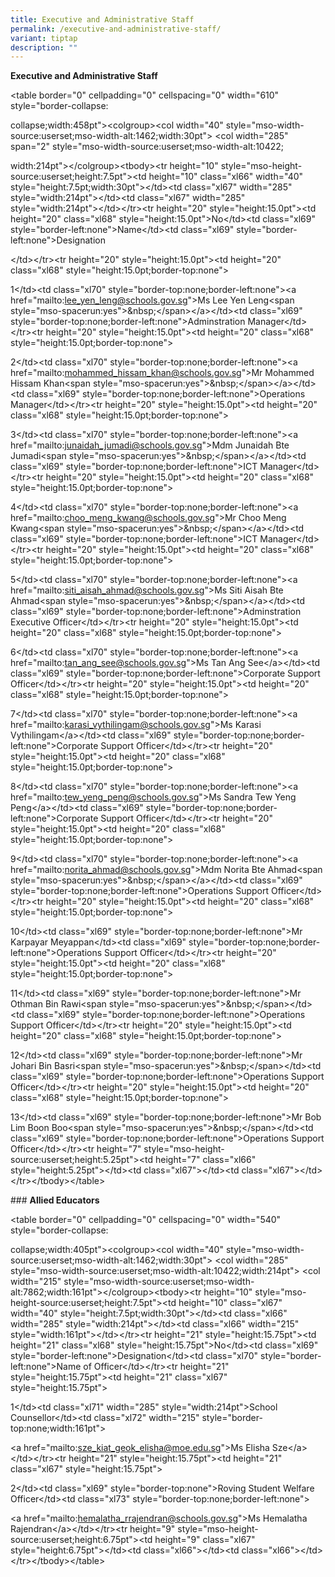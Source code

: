 ```yaml
---
title: Executive and Administrative Staff
permalink: /executive-and-administrative-staff/
variant: tiptap
description: ""
---
```

<p><strong>Executive and Administrative Staff</strong>
</p>
<p>&lt;table border="0" cellpadding="0" cellspacing="0" width="610" style="border-collapse:</p>
<p>collapse;width:458pt"&gt;&lt;colgroup&gt;&lt;col width="40" style="mso-width-source:userset;mso-width-alt:1462;width:30pt"&gt;
&lt;col width="285" span="2" style="mso-width-source:userset;mso-width-alt:10422;</p>
<p>width:214pt"&gt;&lt;/colgroup&gt;&lt;tbody&gt;&lt;tr height="10" style="mso-height-source:userset;height:7.5pt"&gt;&lt;td
height="10" class="xl66" width="40" style="height:7.5pt;width:30pt"&gt;&lt;/td&gt;&lt;td
class="xl67" width="285" style="width:214pt"&gt;&lt;/td&gt;&lt;td class="xl67"
width="285" style="width:214pt"&gt;&lt;/td&gt;&lt;/tr&gt;&lt;tr height="20"
style="height:15.0pt"&gt;&lt;td height="20" class="xl68" style="height:15.0pt"&gt;No&lt;/td&gt;&lt;td
class="xl69" style="border-left:none"&gt;Name&lt;/td&gt;&lt;td class="xl69"
style="border-left:none"&gt;Designation</p>
<p>&lt;/td&gt;&lt;/tr&gt;&lt;tr height="20" style="height:15.0pt"&gt;&lt;td
height="20" class="xl68" style="height:15.0pt;border-top:none"&gt;</p>
<p>1&lt;/td&gt;&lt;td class="xl70" style="border-top:none;border-left:none"&gt;&lt;a
href="mailto:<a href="mailto:lee_yen_leng@schools.gov.sg" rel="noopener noreferrer nofollow" target="_blank">lee_yen_leng@schools.gov.sg</a>"&gt;Ms
Lee Yen Leng&lt;span style="mso-spacerun:yes"&gt;&amp;nbsp;&lt;/span&gt;&lt;/a&gt;&lt;/td&gt;&lt;td
class="xl69" style="border-top:none;border-left:none"&gt;Adminstration
Manager&lt;/td&gt;&lt;/tr&gt;&lt;tr height="20" style="height:15.0pt"&gt;&lt;td
height="20" class="xl68" style="height:15.0pt;border-top:none"&gt;</p>
<p>2&lt;/td&gt;&lt;td class="xl70" style="border-top:none;border-left:none"&gt;&lt;a
href="mailto:<a href="mailto:mohammed_hissam_khan@schools.gov.sg" rel="noopener noreferrer nofollow" target="_blank">mohammed_hissam_khan@schools.gov.sg</a>"&gt;Mr
Mohammed Hissam Khan&lt;span style="mso-spacerun:yes"&gt;&amp;nbsp;&lt;/span&gt;&lt;/a&gt;&lt;/td&gt;&lt;td
class="xl69" style="border-top:none;border-left:none"&gt;Operations Manager&lt;/td&gt;&lt;/tr&gt;&lt;tr
height="20" style="height:15.0pt"&gt;&lt;td height="20" class="xl68" style="height:15.0pt;border-top:none"&gt;</p>
<p>3&lt;/td&gt;&lt;td class="xl70" style="border-top:none;border-left:none"&gt;&lt;a
href="mailto:<a href="mailto:junaidah_jumadi@schools.gov.sg" rel="noopener noreferrer nofollow" target="_blank">junaidah_jumadi@schools.gov.sg</a>"&gt;Mdm
Junaidah Bte Jumadi&lt;span style="mso-spacerun:yes"&gt;&amp;nbsp;&lt;/span&gt;&lt;/a&gt;&lt;/td&gt;&lt;td
class="xl69" style="border-top:none;border-left:none"&gt;ICT Manager&lt;/td&gt;&lt;/tr&gt;&lt;tr
height="20" style="height:15.0pt"&gt;&lt;td height="20" class="xl68" style="height:15.0pt;border-top:none"&gt;</p>
<p>4&lt;/td&gt;&lt;td class="xl70" style="border-top:none;border-left:none"&gt;&lt;a
href="mailto:<a href="mailto:choo_meng_kwang@schools.gov.sg" rel="noopener noreferrer nofollow" target="_blank">choo_meng_kwang@schools.gov.sg</a>"&gt;Mr
Choo Meng Kwang&lt;span style="mso-spacerun:yes"&gt;&amp;nbsp;&lt;/span&gt;&lt;/a&gt;&lt;/td&gt;&lt;td
class="xl69" style="border-top:none;border-left:none"&gt;ICT Manager&lt;/td&gt;&lt;/tr&gt;&lt;tr
height="20" style="height:15.0pt"&gt;&lt;td height="20" class="xl68" style="height:15.0pt;border-top:none"&gt;</p>
<p>5&lt;/td&gt;&lt;td class="xl70" style="border-top:none;border-left:none"&gt;&lt;a
href="mailto:<a href="mailto:siti_aisah_ahmad@schools.gov.sg" rel="noopener noreferrer nofollow" target="_blank">siti_aisah_ahmad@schools.gov.sg</a>"&gt;Ms
Siti Aisah Bte Ahmad&lt;span style="mso-spacerun:yes"&gt;&amp;nbsp;&lt;/span&gt;&lt;/a&gt;&lt;/td&gt;&lt;td
class="xl69" style="border-top:none;border-left:none"&gt;Adminstration
Executive Officer&lt;/td&gt;&lt;/tr&gt;&lt;tr height="20" style="height:15.0pt"&gt;&lt;td
height="20" class="xl68" style="height:15.0pt;border-top:none"&gt;</p>
<p>6&lt;/td&gt;&lt;td class="xl70" style="border-top:none;border-left:none"&gt;&lt;a
href="mailto:<a href="mailto:tan_ang_see@schools.gov.sg" rel="noopener noreferrer nofollow" target="_blank">tan_ang_see@schools.gov.sg</a>"&gt;Ms
Tan Ang See&lt;/a&gt;&lt;/td&gt;&lt;td class="xl69" style="border-top:none;border-left:none"&gt;Corporate
Support Officer&lt;/td&gt;&lt;/tr&gt;&lt;tr height="20" style="height:15.0pt"&gt;&lt;td
height="20" class="xl68" style="height:15.0pt;border-top:none"&gt;</p>
<p>7&lt;/td&gt;&lt;td class="xl70" style="border-top:none;border-left:none"&gt;&lt;a
href="mailto:<a href="mailto:karasi_vythilingam@schools.gov.sg" rel="noopener noreferrer nofollow" target="_blank">karasi_vythilingam@schools.gov.sg</a>"&gt;Ms
Karasi Vythilingam&lt;/a&gt;&lt;/td&gt;&lt;td class="xl69" style="border-top:none;border-left:none"&gt;Corporate
Support Officer&lt;/td&gt;&lt;/tr&gt;&lt;tr height="20" style="height:15.0pt"&gt;&lt;td
height="20" class="xl68" style="height:15.0pt;border-top:none"&gt;</p>
<p>8&lt;/td&gt;&lt;td class="xl70" style="border-top:none;border-left:none"&gt;&lt;a
href="mailto:<a href="mailto:tew_yeng_peng@schools.gov.sg" rel="noopener noreferrer nofollow" target="_blank">tew_yeng_peng@schools.gov.sg</a>"&gt;Ms
Sandra Tew Yeng Peng&lt;/a&gt;&lt;/td&gt;&lt;td class="xl69" style="border-top:none;border-left:none"&gt;Corporate
Support Officer&lt;/td&gt;&lt;/tr&gt;&lt;tr height="20" style="height:15.0pt"&gt;&lt;td
height="20" class="xl68" style="height:15.0pt;border-top:none"&gt;</p>
<p>9&lt;/td&gt;&lt;td class="xl70" style="border-top:none;border-left:none"&gt;&lt;a
href="mailto:<a href="mailto:norita_ahmad@schools.gov.sg" rel="noopener noreferrer nofollow" target="_blank">norita_ahmad@schools.gov.sg</a>"&gt;Mdm
Norita Bte Ahmad&lt;span style="mso-spacerun:yes"&gt;&amp;nbsp;&lt;/span&gt;&lt;/a&gt;&lt;/td&gt;&lt;td
class="xl69" style="border-top:none;border-left:none"&gt;Operations Support
Officer&lt;/td&gt;&lt;/tr&gt;&lt;tr height="20" style="height:15.0pt"&gt;&lt;td
height="20" class="xl68" style="height:15.0pt;border-top:none"&gt;</p>
<p>10&lt;/td&gt;&lt;td class="xl69" style="border-top:none;border-left:none"&gt;Mr
Karpayar Meyappan&lt;/td&gt;&lt;td class="xl69" style="border-top:none;border-left:none"&gt;Operations
Support Officer&lt;/td&gt;&lt;/tr&gt;&lt;tr height="20" style="height:15.0pt"&gt;&lt;td
height="20" class="xl68" style="height:15.0pt;border-top:none"&gt;</p>
<p>11&lt;/td&gt;&lt;td class="xl69" style="border-top:none;border-left:none"&gt;Mr
Othman Bin Rawi&lt;span style="mso-spacerun:yes"&gt;&amp;nbsp;&lt;/span&gt;&lt;/td&gt;&lt;td
class="xl69" style="border-top:none;border-left:none"&gt;Operations Support
Officer&lt;/td&gt;&lt;/tr&gt;&lt;tr height="20" style="height:15.0pt"&gt;&lt;td
height="20" class="xl68" style="height:15.0pt;border-top:none"&gt;</p>
<p>12&lt;/td&gt;&lt;td class="xl69" style="border-top:none;border-left:none"&gt;Mr
Johari Bin Basri&lt;span style="mso-spacerun:yes"&gt;&amp;nbsp;&lt;/span&gt;&lt;/td&gt;&lt;td
class="xl69" style="border-top:none;border-left:none"&gt;Operations Support
Officer&lt;/td&gt;&lt;/tr&gt;&lt;tr height="20" style="height:15.0pt"&gt;&lt;td
height="20" class="xl68" style="height:15.0pt;border-top:none"&gt;</p>
<p>13&lt;/td&gt;&lt;td class="xl69" style="border-top:none;border-left:none"&gt;Mr
Bob Lim Boon Boo&lt;span style="mso-spacerun:yes"&gt;&amp;nbsp;&lt;/span&gt;&lt;/td&gt;&lt;td
class="xl69" style="border-top:none;border-left:none"&gt;Operations Support
Officer&lt;/td&gt;&lt;/tr&gt;&lt;tr height="7" style="mso-height-source:userset;height:5.25pt"&gt;&lt;td
height="7" class="xl66" style="height:5.25pt"&gt;&lt;/td&gt;&lt;td class="xl67"&gt;&lt;/td&gt;&lt;td
class="xl67"&gt;&lt;/td&gt;&lt;/tr&gt;&lt;/tbody&gt;&lt;/table&gt;</p>
<p>### <strong>Allied Educators</strong>
</p>
<p>&lt;table border="0" cellpadding="0" cellspacing="0" width="540" style="border-collapse:</p>
<p>collapse;width:405pt"&gt;&lt;colgroup&gt;&lt;col width="40" style="mso-width-source:userset;mso-width-alt:1462;width:30pt"&gt;
&lt;col width="285" style="mso-width-source:userset;mso-width-alt:10422;width:214pt"&gt;
&lt;col width="215" style="mso-width-source:userset;mso-width-alt:7862;width:161pt"&gt;&lt;/colgroup&gt;&lt;tbody&gt;&lt;tr
height="10" style="mso-height-source:userset;height:7.5pt"&gt;&lt;td height="10"
class="xl67" width="40" style="height:7.5pt;width:30pt"&gt;&lt;/td&gt;&lt;td
class="xl66" width="285" style="width:214pt"&gt;&lt;/td&gt;&lt;td class="xl66"
width="215" style="width:161pt"&gt;&lt;/td&gt;&lt;/tr&gt;&lt;tr height="21"
style="height:15.75pt"&gt;&lt;td height="21" class="xl68" style="height:15.75pt"&gt;No&lt;/td&gt;&lt;td
class="xl69" style="border-left:none"&gt;Designation&lt;/td&gt;&lt;td class="xl70"
style="border-left:none"&gt;Name of Officer&lt;/td&gt;&lt;/tr&gt;&lt;tr
height="21" style="height:15.75pt"&gt;&lt;td height="21" class="xl67" style="height:15.75pt"&gt;</p>
<p>1&lt;/td&gt;&lt;td class="xl71" width="285" style="width:214pt"&gt;School
Counsellor&lt;/td&gt;&lt;td class="xl72" width="215" style="border-top:none;width:161pt"&gt;</p>
<p>&lt;a href="mailto:<a href="mailto:sze_kiat_geok_elisha@moe.edu.sg" rel="noopener noreferrer nofollow" target="_blank">sze_kiat_geok_elisha@moe.edu.sg</a>"&gt;Ms
Elisha Sze&lt;/a&gt;&lt;/td&gt;&lt;/tr&gt;&lt;tr height="21" style="height:15.75pt"&gt;&lt;td
height="21" class="xl67" style="height:15.75pt"&gt;</p>
<p>2&lt;/td&gt;&lt;td class="xl69" style="border-top:none"&gt;Roving Student
Welfare Officer&lt;/td&gt;&lt;td class="xl73" style="border-top:none;border-left:none"&gt;</p>
<p>&lt;a href="mailto:<a href="mailto:hemalatha_rrajendran@schools.gov.sg" rel="noopener noreferrer nofollow" target="_blank">hemalatha_rrajendran@schools.gov.sg</a>"&gt;Ms
Hemalatha Rajendran&lt;/a&gt;&lt;/td&gt;&lt;/tr&gt;&lt;tr height="9" style="mso-height-source:userset;height:6.75pt"&gt;&lt;td
height="9" class="xl67" style="height:6.75pt"&gt;&lt;/td&gt;&lt;td class="xl66"&gt;&lt;/td&gt;&lt;td
class="xl66"&gt;&lt;/td&gt;&lt;/tr&gt;&lt;/tbody&gt;&lt;/table&gt;</p>